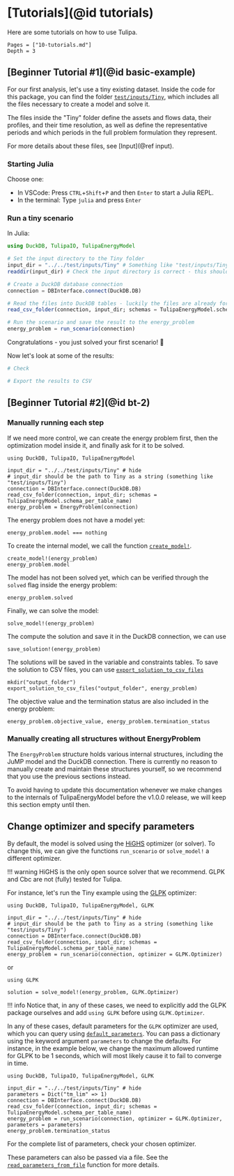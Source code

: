 # [Tutorials](@id tutorials)

Here are some tutorials on how to use Tulipa.

```@contents
Pages = ["10-tutorials.md"]
Depth = 3
```

## [Beginner Tutorial #1](@id basic-example)

For our first analysis, let's use a tiny existing dataset.
Inside the code for this package, you can find the folder [`test/inputs/Tiny`](https://github.com/TulipaEnergy/TulipaEnergyModel.jl/tree/main/test/inputs/Tiny), which includes all the files necessary to create a model and solve it.

The files inside the "Tiny" folder define the assets and flows data, their profiles, and their time resolution, as well as define the representative periods and which periods in the full problem formulation they represent.

For more details about these files, see [Input](@ref input).

### Starting Julia

Choose one:

- In VSCode: Press `CTRL`+`Shift`+`P` and then `Enter` to start a Julia REPL.
- In the terminal: Type `julia` and press `Enter`

### Run a tiny scenario

In Julia:

```julia @example bt-1
using DuckDB, TulipaIO, TulipaEnergyModel

# Set the input directory to the Tiny folder
input_dir = "../../test/inputs/Tiny" # Something like "test/inputs/Tiny" or "test\\inputs\\Tiny"
readdir(input_dir) # Check the input directory is correct - this should show the names of the files in the folder

# Create a DuckDB database connection
connection = DBInterface.connect(DuckDB.DB)

# Read the files into DuckDB tables - luckily the files are already formatted to fit the Model Schema
read_csv_folder(connection, input_dir; schemas = TulipaEnergyModel.schema_per_table_name)

# Run the scenario and save the result to the energy_problem
energy_problem = run_scenario(connection)
```

Congratulations - you just solved your first scenario! 🌷

Now let's look at some of the results:

```julia @example bt-1
# Check

# Export the results to CSV

```

## [Beginner Tutorial #2](@id bt-2)

### Manually running each step

If we need more control, we can create the energy problem first, then the optimization model inside it, and finally ask for it to be solved.

```@example manual-energy-problem
using DuckDB, TulipaIO, TulipaEnergyModel

input_dir = "../../test/inputs/Tiny" # hide
# input_dir should be the path to Tiny as a string (something like "test/inputs/Tiny")
connection = DBInterface.connect(DuckDB.DB)
read_csv_folder(connection, input_dir; schemas = TulipaEnergyModel.schema_per_table_name)
energy_problem = EnergyProblem(connection)
```

The energy problem does not have a model yet:

```@example manual-energy-problem
energy_problem.model === nothing
```

To create the internal model, we call the function [`create_model!`](@ref).

```@example manual-energy-problem
create_model!(energy_problem)
energy_problem.model
```

The model has not been solved yet, which can be verified through the `solved` flag inside the energy problem:

```@example manual-energy-problem
energy_problem.solved
```

Finally, we can solve the model:

```@example manual-energy-problem
solve_model!(energy_problem)
```

The compute the solution and save it in the DuckDB connection, we can use

```@example manual-energy-problem
save_solution!(energy_problem)
```

The solutions will be saved in the variable and constraints tables.
To save the solution to CSV files, you can use [`export_solution_to_csv_files`](@ref)

```@example manual-energy-problem
mkdir("output_folder")
export_solution_to_csv_files("output_folder", energy_problem)
```

The objective value and the termination status are also included in the energy problem:

```@example manual-energy-problem
energy_problem.objective_value, energy_problem.termination_status
```

### Manually creating all structures without EnergyProblem

The `EnergyProblem` structure holds various internal structures, including the JuMP model and the DuckDB connection.
There is currently no reason to manually create and maintain these structures yourself, so we recommend that you use the previous sections instead.

To avoid having to update this documentation whenever we make changes to the internals of TulipaEnergyModel before the v1.0.0 release, we will keep this section empty until then.

## Change optimizer and specify parameters

By default, the model is solved using the [HiGHS](https://github.com/jump-dev/HiGHS.jl) optimizer (or solver).
To change this, we can give the functions `run_scenario` or `solve_model!` a
different optimizer.

!!! warning
HiGHS is the only open source solver that we recommend. GLPK and Cbc are not (fully) tested for Tulipa.

For instance, let's run the Tiny example using the [GLPK](https://github.com/jump-dev/GLPK.jl) optimizer:

```@example
using DuckDB, TulipaIO, TulipaEnergyModel, GLPK

input_dir = "../../test/inputs/Tiny" # hide
# input_dir should be the path to Tiny as a string (something like "test/inputs/Tiny")
connection = DBInterface.connect(DuckDB.DB)
read_csv_folder(connection, input_dir; schemas = TulipaEnergyModel.schema_per_table_name)
energy_problem = run_scenario(connection, optimizer = GLPK.Optimizer)
```

or

```@example manual-energy-problem
using GLPK

solution = solve_model!(energy_problem, GLPK.Optimizer)
```

!!! info
Notice that, in any of these cases, we need to explicitly add the GLPK package ourselves and add `using GLPK` before using `GLPK.Optimizer`.

In any of these cases, default parameters for the `GLPK` optimizer are used,
which you can query using [`default_parameters`](@ref).
You can pass a dictionary using the keyword argument `parameters` to change the defaults.
For instance, in the example below, we change the maximum allowed runtime for
GLPK to be 1 seconds, which will most likely cause it to fail to converge in time.

```@example
using DuckDB, TulipaIO, TulipaEnergyModel, GLPK

input_dir = "../../test/inputs/Tiny" # hide
parameters = Dict("tm_lim" => 1)
connection = DBInterface.connect(DuckDB.DB)
read_csv_folder(connection, input_dir; schemas = TulipaEnergyModel.schema_per_table_name)
energy_problem = run_scenario(connection, optimizer = GLPK.Optimizer, parameters = parameters)
energy_problem.termination_status
```

For the complete list of parameters, check your chosen optimizer.

These parameters can also be passed via a file. See the
[`read_parameters_from_file`](@ref) function for more details.
